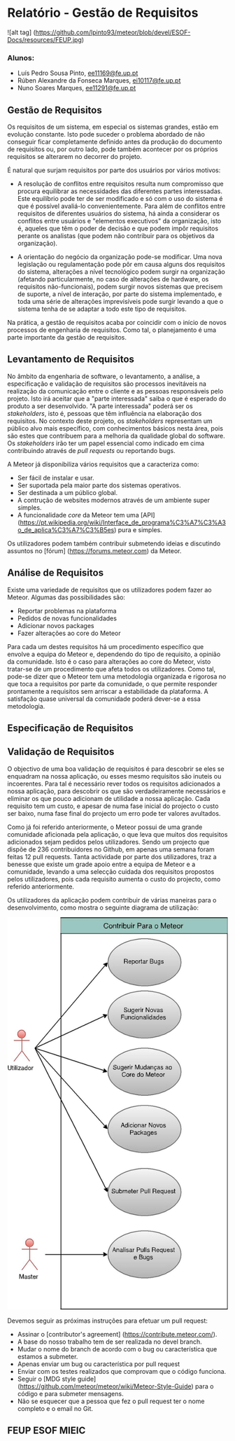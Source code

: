 # Relatório - Gestão de Requisitos

![alt tag] (https://github.com/lpinto93/meteor/blob/devel/ESOF-Docs/resources/FEUP.jpg)

### Alunos:
* Luís Pedro Sousa Pinto, ee11169@fe.up.pt
* Rúben Alexandre da Fonseca Marques, ei10117@fe.up.pt 
* Nuno Soares Marques, ee11291@fe.up.pt

## Gestão de Requisitos

Os requisitos de um sistema, em especial os sistemas grandes, estão em evolução constante. Isto pode suceder o problema abordado de não conseguir ficar completamente definido antes da produção do documento de requisitos ou, por outro lado, pode também acontecer por os próprios requisitos se alterarem no decorrer do projeto.

É natural que surjam requisitos por parte dos usuários por vários motivos:

* A resolução de conflitos entre requisitos resulta num compromisso que procura equilibrar as necessidades das diferentes partes interessadas. Este equilíbrio pode ter de ser modificado e só com o uso do sistema é que é possível avaliá-lo convenientemente. Para além de conflitos entre requisitos de diferentes usuários do sistema, há ainda a considerar os conflitos entre usuários e "elementos executivos" da organização, isto é, aqueles que têm o poder de decisão e que podem impôr requisitos perante os analistas (que podem não contribuir para os objetivos da organização).

* A orientação do negócio da organização pode-se modificar. Uma nova legislação ou regulamentação pode pôr em causa alguns dos requisitos do sistema, alterações a nível tecnológico podem surgir na organização (afetando particularmente, no caso de alterações de hardware, os requisitos não-funcionais), podem surgir novos sistemas que precisem de suporte, a nível de interação, por parte do sistema implementado, e toda uma série de alterações imprevisíveis pode surgir levando a que o sistema tenha de se adaptar a todo este tipo de requisitos.

Na prática, a gestão de requisitos acaba por coincidir com o início de novos processos de engenharia de requisitos. Como tal, o planejamento é uma parte importante da gestão de requisitos.

## Levantamento de Requisitos

No âmbito da engenharia de software, o levantamento, a análise, a especificação e validação de requisitos são processos inevitáveis na realização da comunicação entre o cliente e as pessoas responsáveis pelo projeto. Isto irá aceitar que a "parte interessada" saiba o que é esperado do produto a ser desenvolvido. "A parte interessada" poderá ser os *stakeholders*, isto é, pessoas que têm influência na elaboração dos requisitos.
No contexto deste projeto, os *stakeholders* representam um público alvo mais específico, com conhecimentos básicos nesta área, pois são estes que contribuem para a melhoria da qualidade global do software. Os *stakeholders* irão ter um papel essencial como indicado em cima contribuindo através de *pull requests* ou reportando bugs.

A Meteor já disponibiliza vários requisitos que a caracteriza como:
* Ser fácil de instalar e usar.
* Ser suportada pela maior parte dos sistemas operativos.
* Ser destinada a um público global.
* A contrução de websites modernos através de um ambiente super simples.
* A funcionalidade *core* da Meteor tem uma [API] (https://pt.wikipedia.org/wiki/Interface_de_programa%C3%A7%C3%A3o_de_aplica%C3%A7%C3%B5es) pura e simples.

Os utilizadores podem também contribuir submetendo ideias e discutindo assuntos no [fórum] (https://forums.meteor.com) da Meteor.

## Análise de Requisitos

Existe uma variedade de requisitos que os utilizadores podem fazer ao Meteor. Algumas das possibilidades são:
* Reportar problemas na plataforma
* Pedidos de novas funcionalidades
* Adicionar novos packages
* Fazer alterações ao core do Meteor

Para cada um destes requisitos há um procedimento específico que envolve a equipa do Meteor e, dependendo do tipo de requisito, a opinião da comunidade. Isto é o caso para alterações ao core do Meteor, visto tratar-se de um procedimento que afeta todos os utilizadores. Como tal, pode-se dizer que o Meteor tem uma metodologia organizada e rigorosa no que toca a requisitos por parte da comunidade, o que permite responder prontamente a requisitos sem arriscar a estabilidade da plataforma. A satisfação quase universal da comunidade poderá dever-se a essa metodologia.

## Especificação de Requisitos



## Validação de Requisitos

O objectivo de uma boa validação de requisitos é para descobrir se eles se enquadram na nossa aplicação, ou esses mesmo requisitos são inuteis ou incoerentes. Para tal é necessário rever todos os requisitos adicionados a nossa aplicação, para descobrir os que são verdadeiramente necessários e eliminar os que pouco adicionam de utilidade a nossa aplicação.
Cada requisito tem um custo, e apesar de numa fase inicial do projecto o custo ser baixo, numa fase final do projecto um erro pode ter valores avultados.

Como já foi referido anteriormente, o Meteor possui de uma grande comunidade aficionada pela aplicação, o que leva que muitos dos requisitos adicionados sejam pedidos pelos utilizadores. Sendo um projecto que dispõe de 236 contribuidores no Github, em apenas uma semana foram feitas 12 pull requests. Tanta actividade por parte dos utilizadores, traz a benesse que existe um grade apoio entre a equipa de Meteor e a comunidade, levando a uma selecção cuidada dos requisitos propostos pelos utilizadores, pois cada requisito aumenta o custo do projecto, como referido anteriormente.

Os utilizadores da aplicação podem contribuir de várias maneiras para o desenvolvimento, como mostra o seguinte diagrama de utilização:
  
 ![alt tag](https://github.com/lpinto93/meteor/blob/devel/ESOF-Docs/resources/usercase.jpg)
 
 Devemos seguir as próximas instruções para efetuar um pull request:

* Assinar o [contributor's agreement] (https://contribute.meteor.com/).
* A base do nosso trabalho tem de ser realizada no devel branch. 
* Mudar o nome do branch de acordo com o bug ou característica que estamos a submeter.
* Apenas enviar um bug ou característica por pull request
* Enviar com os testes realizados que comprovam que o código funciona.
* Seguir o [MDG style guide] (https://github.com/meteor/meteor/wiki/Meteor-Style-Guide) para o código e para submeter mensagens.
* Não se esquecer que a pessoa que fez o pull request ter o nome completo e o email no Git.

## FEUP ESOF MIEIC 
